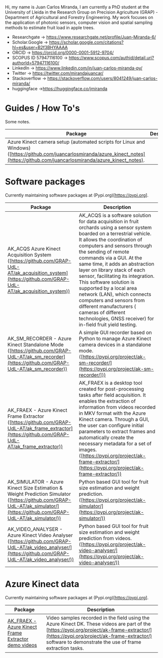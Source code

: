 Hi, my name is Juan Carlos Miranda, I am currently a PhD student at the University of Lleida in the Research Group on Precision Agriculture (GRAP) - Department of Agricultural and Forestry Engineering. My work focuses on the application of photonic sensors, computer vision and spatial sampling methods to estimate fruit load in apple trees.

* Researchgate -> https://www.researchgate.net/profile/Juan-Miranda-6/
* Scholar.Google -> https://scholar.google.com/citations?hl=es&user=B2f3BHYAAAA
* ORCID -> https://orcid.org/0000-0001-5912-9704/
* SCOPUS ID 57947116100 -> https://www.scopus.com/authid/detail.uri?authorId=57947116100/
* LinkedIn -> https://www.linkedin.com/in/juan-carlos-miranda-py/
* Twitter -> https://twitter.com/mirandajuancar/
* Stackoverflow -> https://stackoverflow.com/users/8041249/juan-carlos-miranda/
* huggingface ->https://huggingface.co/jmiranda


# Guides / How To's

Some notes.

| Package                   | Description            |
|---------------------------|-------------------------|
| Azure Kinect camera setup (automated scripts for Linux and Windows) ([https://github.com/juancarlosmiranda/azure_kinect_notes](https://github.com/juancarlosmiranda/azure_kinect_notes). |


# Software packages

Currently maintaining software packages at (Pypi.org)[https://pypi.org].

| Package                   | Description            |
|---------------------------|-------------------------|
| AK_ACQS Azure Kinect Acquisition System ([https://github.com/GRAP-UdL-AT/ak_acquisition_system](https://github.com/GRAP-UdL-AT/ak_acquisition_system)) | AK_ACQS is a software solution for data acquisition in fruit orchards using a sensor system boarded on a terrestrial vehicle. It allows the coordination of computers and sensors through the sending of remote commands via a GUI. At the same time, it adds an abstraction layer on library stack of each sensor, facilitating its integration. This software solution is supported by a local area network (LAN), which connects computers and sensors from different manufacturers ( cameras of different technologies, GNSS receiver) for in-field fruit yield testing. |
| AK_SM_RECORDER - Azure Kinect Standalone Mode ([https://github.com/GRAP-UdL-AT/ak_sm_recorder](https://github.com/GRAP-UdL-AT/ak_sm_recorder)) | A simple GUI recorder based on Python to manage Azure Kinect camera devices in a standalone mode. ([https://pypi.org/project/ak-sm-recorder/](https://pypi.org/project/ak-sm-recorder/])) |
| AK_FRAEX - Azure Kinect Frame Extractor ([https://github.com/GRAP-UdL-AT/ak_frame_extractor](https://github.com/GRAP-UdL-AT/ak_frame_extractor)) | AK_FRAEX is a desktop tool created for post-processing tasks after field acquisition. It enables the extraction of information from videos recorded in MKV format with the Azure Kinect camera. Through a GUI, the user can configure initial parameters to extract frames and automatically create the necessary metadata for a set of images. ([https://pypi.org/project/ak-frame-extractor/](https://pypi.org/project/ak-frame-extractor/))|
| AK_SIMULATOR - Azure Kinect Size Estimation & Weight Prediction Simulator ([https://github.com/GRAP-UdL-AT/ak_simulator/](https://github.com/GRAP-UdL-AT/ak_simulator/)) | Python based GUI tool for fruit size estimation and weight prediction. ([https://pypi.org/project/ak-simulator/](https://pypi.org/project/ak-simulator/)) |
| AK_VIDEO_ANALYSER - Azure Kinect Video Analyser ([https://github.com/GRAP-UdL-AT/ak_video_analyser/](https://github.com/GRAP-UdL-AT/ak_video_analyser/)) | Python based GUI tool for fruit size estimation and weight prediction from videos. ([https://pypi.org/project/ak-video-analyser/](https://pypi.org/project/ak-video-analyser/))|

# Azure Kinect data

Currently maintaining software packages at (Pypi.org)[https://pypi.org].

| Package                   | Description            |
|---------------------------|-------------------------|
| [AK_FRAEX - Azure Kinect Frame Extractor demo videos](https://zenodo.org/record/8232445) | Video samples recorded in the field using the Azure Kinect DK. These videos are part of the [https://pypi.org/project/ak-frame-extractor/](https://pypi.org/project/ak-frame-extractor/) software to demonstrate the use of frame extraction tasks. |

